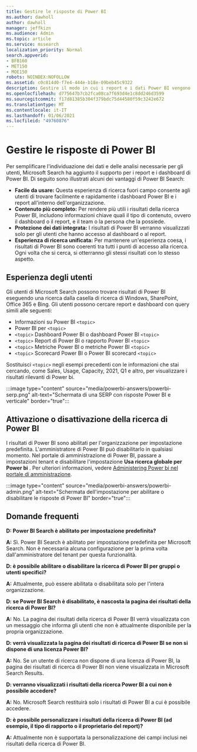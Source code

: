 ```yaml
---
title: Gestire le risposte di Power BI
ms.author: dawholl
author: dawholl
manager: jeffkizn
ms.audience: Admin
ms.topic: article
ms.service: mssearch
localization_priority: Normal
search.appverid:
- BFB160
- MET150
- MOE150
robots: NOINDEX:NOFOLLOW
ms.assetid: c0c814d0-f7e4-444e-b18e-09beb45c9322
description: Gestire il modo in cui i report e i dati Power BI vengono visualizzati nei risultati della ricerca
ms.openlocfilehash: d775647b7cb2fca08ca7f693d4e1c8dd246d3599
ms.sourcegitcommit: f17d81385b304f379bdc75d44580f59c3242e672
ms.translationtype: MT
ms.contentlocale: it-IT
ms.lasthandoff: 01/06/2021
ms.locfileid: "49760876"
---
```

# <a name="manage-power-bi-answers"></a>Gestire le risposte di Power BI

Per semplificare l'individuazione dei dati e delle analisi necessarie per gli utenti, Microsoft Search ha aggiunto il supporto per i report e i dashboard di Power BI. Di seguito sono illustrati alcuni dei vantaggi di Power BI Search:

* **Facile da usare:** Questa esperienza di ricerca fuori campo consente agli utenti di trovare facilmente e rapidamente i dashboard Power BI e i report all'interno dell'organizzazione.
* **Contenuto più completo:** Per rendere più utili i risultati della ricerca Power BI, includono informazioni chiave quali il tipo di contenuto, ovvero il dashboard o il report, e il team o la persona che la possiede.
* **Protezione dei dati integrata:** I risultati di Power BI verranno visualizzati solo per gli utenti che hanno accesso al dashboard o al report.
* **Esperienza di ricerca unificata:** Per mantenere un'esperienza coesa, i risultati di Power BI sono coerenti tra tutti i punti di accesso alla ricerca. Ogni volta che si cerca, si otterranno gli stessi risultati con lo stesso aspetto.

## <a name="what-users-experience"></a>Esperienza degli utenti

Gli utenti di Microsoft Search possono trovare risultati di Power BI eseguendo una ricerca dalla casella di ricerca di Windows, SharePoint, Office 365 e Bing. Gli utenti possono cercare report e dashboard con query simili alle seguenti:

* Informazioni su Power BI `<topic>`
* Power BI per `<topic>`
* `<topic>` Dashboard Power BI o dashboard Power BI `<topic>`
* `<topic>` Report di Power BI o rapporto Power BI `<topic>`
* `<topic>` Metriche Power BI o metriche Power BI `<topic>`
* `<topic>` Scorecard Power BI o Power BI scorecard `<topic>`

Sostituisci `<topic>` negli esempi precedenti con le informazioni che stai cercando, come Sales, Usage, Capacity, 2021, Q1 e altro, per visualizzare i risultati rilevanti di Power bi.

:::image type="content" source="media/powerbi-answers/powerbi-serp.png" alt-text="Schermata di una SERP con risposte Power BI e verticale" border="true":::

## <a name="turn-power-bi-search-on-or-off"></a>Attivazione o disattivazione della ricerca di Power BI

I risultati di Power BI sono abilitati per l'organizzazione per impostazione predefinita. L'amministratore di Power BI può disabilitarlo in qualsiasi momento. Nel portale di amministrazione di Power BI, passare a impostazioni tenant e disabilitare l'impostazione **Usa ricerca globale per Power bi** . Per ulteriori informazioni, vedere [Administering Power bi nel portale di amministrazione](https://docs.microsoft.com/power-bi/admin/service-admin-portal#use-global-search-for-power-bi-preview).

:::image type="content" source="media/powerbi-answers/powerbi-admin.png" alt-text="Schermata dell'impostazione per abilitare o disabilitare le risposte di Power BI" border="true":::

## <a name="frequently-asked-questions"></a>Domande frequenti

**D: Power BI Search è abilitato per impostazione predefinita?**

**A:** Sì. Power BI Search è abilitato per impostazione predefinita per Microsoft Search. Non è necessaria alcuna configurazione per la prima volta dall'amministratore del tenant per questa funzionalità.

**D: è possibile abilitare o disabilitare la ricerca di Power BI per gruppi o utenti specifici?**

**A:** Attualmente, può essere abilitata o disabilitata solo per l'intera organizzazione.

**D: se Power BI Search è disabilitato, è nascosta la pagina dei risultati della ricerca di Power BI?**

**A:** No. La pagina dei risultati della ricerca di Power BI verrà visualizzata con un messaggio che informa gli utenti che non è attualmente disponibile per la propria organizzazione.

**D: verrà visualizzata la pagina dei risultati di ricerca di Power BI se non si dispone di una licenza Power BI?**

**A:** No. Se un utente di ricerca non dispone di una licenza di Power BI, la pagina dei risultati di ricerca di Power BI non viene visualizzata in Microsoft Search Results.

**D: verranno visualizzati i risultati della ricerca Power BI a cui non è possibile accedere?**

**A:** No. Microsoft Search restituirà solo i risultati di Power BI a cui è possibile accedere.

**D: è possibile personalizzare i risultati della ricerca di Power BI (ad esempio, il tipo di rapporto o il proprietario del report)?**

**A:** Attualmente non è supportata la personalizzazione dei campi inclusi nei risultati della ricerca di Power BI.
